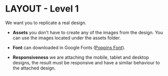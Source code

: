 # LAYOUT - Level 1

We want you to replicate a real design.

- **Assets** you don't have to create any of the images from the design. You can use the images located under the assets folder.

- **Font** can downloaded in Google Fonts ([Poppins Font](https://fonts.google.com/specimen/Poppins)).

- **Responsiveness** we are attaching the mobile, tablet and desktop designs, the result must be responsive and have a similar behaviour to the attached design.
